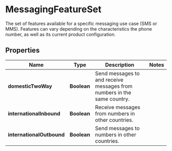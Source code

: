 

# MessagingFeatureSet

The set of features available for a specific messaging use case (SMS or MMS). Features can vary depending on the characteristics the phone number, as well as its current product configuration. 
## Properties

Name | Type | Description | Notes
------------ | ------------- | ------------- | -------------
**domesticTwoWay** | **Boolean** | Send messages to and receive messages from numbers in the same country. | 
**internationalInbound** | **Boolean** | Receive messages from numbers in other countries. | 
**internationalOutbound** | **Boolean** | Send messages to numbers in other countries. | 



